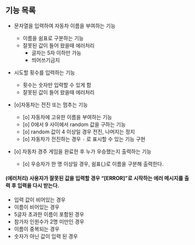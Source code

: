 ## 기능 목록
* 문자열을 입력하여 자동차 이름을 부여하는 기능
    * 이름을 쉼표로 구분하는 기능
    * 잘못된 값이 들어 왔을때 에러처리
      * 글자는 5자 이하만 가능
      * 띄어쓰기금지
    
* 시도할 횟수를 입력하는 기능
    * 횟수는 숫자만 입력할 수 있게 함
    * 잘못된 값이 들어 왔을때 에러처리
* [o]자동차는 전진 또는 멈추는 기능
    * [o] 자동차에 고유한 이름을 부여하는 기능
    * [o] 0에서 9 사이에서 random 값을 구하는 기능
    * [o] random 값이 4 이상일 경우 전진, 나머지는 정지
    * [o] 자동차가 전진하는 경우 `-` 로 표시할 수 있는 기능 구현 
* [o] 자동차 경주 게임을 완료한 후 누가 우승했는지 출력하는 기능
    * [o] 우승자가 한 명 이상일 경우, 쉼표(,)로 이름을 구분해 출력한다.

#### (에러처리) 사용자가 잘못된 값을 입력할 경우 “[ERROR]”로 시작하는 에러 메시지를 출력 후 입력을 다시 받는다.

* 입력 값이 비어있는 경우
* 이름이 비어있는 경우
* 5글자 초과한 이름이 포함된 경우
* 참가자 인원수가 2명 미만인 경우
* 이름이 중복되는 경우
* 숫자가 아닌 값이 입력 된 경우